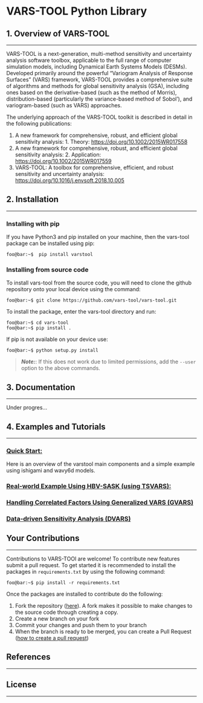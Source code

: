 # VARS-TOOL Python Library

## 1. Overview of VARS-TOOL
----
VARS-TOOL is a next-generation, multi-method sensitivity and uncertainty analysis software toolbox,
applicable to the full range of computer simulation models, including Dynamical Earth Systems
Models (DESMs). Developed primarily around the powerful “Variogram Analysis of Response
Surfaces” (VARS) framework, VARS-TOOL provides a comprehensive suite of algorithms and
methods for global sensitivity analysis (GSA), including ones based on the derivative-based (such as
the method of Morris), distribution-based (particularly the variance-based method of Sobol’), and
variogram-based (such as VARS) approaches.

The underlying approach of the VARS-TOOL toolkit is described in detail in the following publications:

1. A new framework for comprehensive, robust, and efficient global sensitivity analysis: 1. Theory: https://doi.org/10.1002/2015WR017558 
2. A new framework for comprehensive, robust, and efficient global sensitivity analysis: 2. Application: https://doi.org/10.1002/2015WR017559
3. VARS-TOOL: A toolbox for comprehensive, efficient, and robust sensitivity and uncertainty analysis: https://doi.org/10.1016/j.envsoft.2018.10.005


## 2. Installation
---
### Installing with pip

If you have Python3 and pip installed on your machine, then the vars-tool package can be installed using pip:
```console
foo@bar:~$  pip install varstool
```

### Installing from source code

To install vars-tool from the source code, you will need to clone the github repository onto your local device using the command:
```console
foo@bar:~$ git clone https://github.com/vars-tool/vars-tool.git
```
To install the package, enter the vars-tool directory and run:
```console
foo@bar:~$ cd vars-tool
foo@bar:~$ pip install .
```
If pip is not available on your device use:
```console
foo@bar:~$ python setup.py install
```
> **_Note:_**: If this does not work due to limited permissions, add the `--user` option to the above commands.

## 3. Documentation
---
Under progres...

## 4. Examples and Tutorials
---

### [Quick Start:](https://github.com/vars-tool/vars-tool/blob/master/tutorial/QucikStart-Tutorial.ipynb)
Here is an overview of the varstool main components and a simple example using ishigami and wavy6d models.

### [Real-world Example Using HBV-SASK (using TSVARS):](url)
	
### [Handling Correlated Factors Using Generalized VARS (GVARS)](url)

	
### [Data-driven Sensitivity Analysis (DVARS)](url)

## Your Contributions
----
Contributions to VARS-TOOl are welcome! To contribute new features submit a pull request. To get started it is recommended to install the packages in `requirements.txt` by using the following command:
```console
foo@bar:~$ pip install -r requirements.txt
```
Once the packages are installed to contribute do the following:
1. Fork the repository ([here](https://github.com/vars-tool/vars-tool/fork)). A fork makes it possible to make changes to the source code through creating a copy.
2. Create a new branch on your fork
3. Commit your changes and push them to your branch
4. When the branch is ready to be merged, you can create a Pull Request ([how to create a pull request](https://gist.github.com/MarcDiethelm/7303312))

## References
----

## License
----

